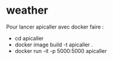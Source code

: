 # weather

Pour lancer apicaller avec docker faire :

- cd apicaller
- docker image build -t apicaller .
- docker run -it -p 5000:5000 apicaller